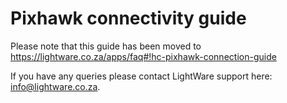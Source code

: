 # Pixhawk connectivity guide

Please note that this guide has been moved to https://lightware.co.za/apps/faq#!hc-pixhawk-connection-guide

If you have any queries please contact LightWare support here: info@lightware.co.za.